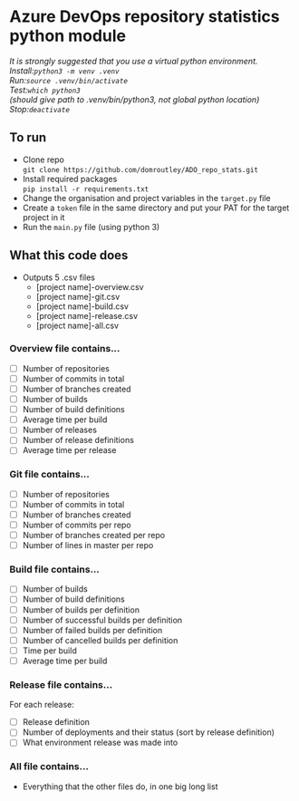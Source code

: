 # Azure DevOps repository statistics python module

*It is strongly suggested that you use a virtual python environment.  
Install:`python3 -m venv .venv`  
Run:`source .venv/bin/activate`  
Test:`which python3`  
(should give path to .venv/bin/python3, not global python location)  
Stop:`deactivate`*

## To run
- Clone repo  
  `git clone https://github.com/domroutley/ADO_repo_stats.git`
- Install required packages  
  `pip install -r requirements.txt`
- Change the organisation and project variables in the `target.py` file
- Create a `token` file in the same directory and put your PAT for the target project in it
- Run the `main.py` file (using python 3)


## What this code does
- Outputs 5 .csv files
  - [project name]-overview.csv
  - [project name]-git.csv
  - [project name]-build.csv
  - [project name]-release.csv
  - [project name]-all.csv

### Overview file contains...
- [ ] Number of repositories
- [ ] Number of commits in total
- [ ] Number of branches created
- [ ] Number of builds
- [ ] Number of build definitions
- [ ] Average time per build
- [ ] Number of releases
- [ ] Number of release definitions
- [ ] Average time per release

### Git file contains...
- [ ] Number of repositories
- [ ] Number of commits in total
- [ ] Number of branches created
- [ ] Number of commits per repo
- [ ] Number of branches created per repo
- [ ] Number of lines in master per repo

### Build file contains...
- [ ] Number of builds
- [ ] Number of build definitions
- [ ] Number of builds per definition
- [ ] Number of successful builds per definition
- [ ] Number of failed builds per definition
- [ ] Number of cancelled builds per definition
- [ ] Time per build
- [ ] Average time per build

### Release file contains...
For each release:
- [ ] Release definition
- [ ] Number of deployments and their status (sort by release definition)
- [ ] What environment release was made into

### All file contains...
- Everything that the other files do, in one big long list
